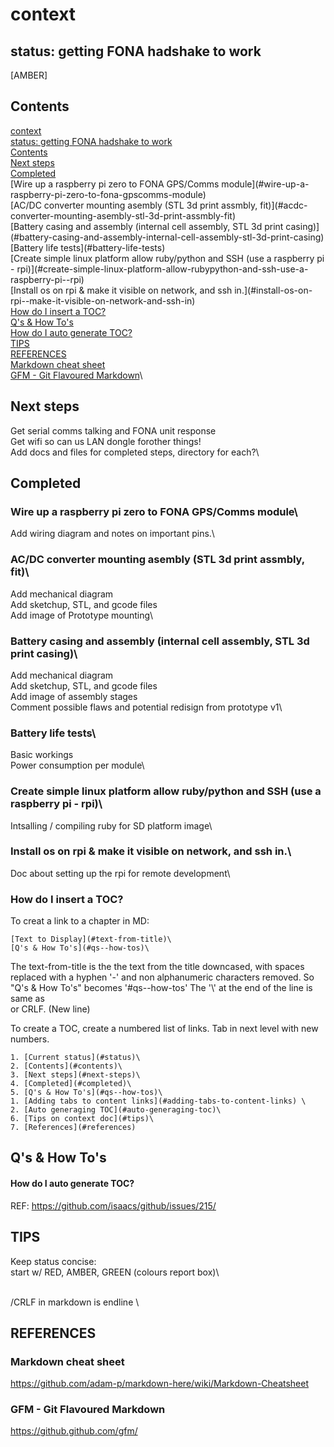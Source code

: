 # context
## status: getting FONA hadshake to work
[AMBER]

## Contents
[context](#context)\
[status: getting FONA hadshake to work](#status-getting-fona-hadshake-to-work)\
[Contents](#contents)\
[Next steps](#next-steps)\
[Completed](#completed)\
[Wire up a raspberry pi zero to FONA GPS/Comms module\](#wire-up-a-raspberry-pi-zero-to-fona-gpscomms-module)\
[AC/DC converter mounting asembly (STL 3d print assmbly, fit)\](#acdc-converter-mounting-asembly-stl-3d-print-assmbly-fit)\
[Battery casing and assembly (internal cell assembly, STL 3d print casing)\](#battery-casing-and-assembly-internal-cell-assembly-stl-3d-print-casing)\
[Battery life tests\](#battery-life-tests)\
[Create simple linux platform allow ruby/python and SSH (use a raspberry pi - rpi)\](#create-simple-linux-platform-allow-rubypython-and-ssh-use-a-raspberry-pi--rpi)\
[Install os on rpi & make it visible on network, and ssh in.\](#install-os-on-rpi--make-it-visible-on-network-and-ssh-in)\
[How do I insert a TOC?](#how-do-i-insert-a-toc)\
[Q's & How To's](#qs--how-tos)\
[How do I auto generate TOC?](#how-do-i-auto-generate-toc)\
[TIPS](#tips)\
[REFERENCES](#references)\
[Markdown cheat sheet](#markdown-cheat-sheet)\
[GFM - Git Flavoured Markdown](#gfm--git-flavoured-markdown)\


## Next steps
Get serial comms talking and FONA unit response\
Get wifi so can us LAN dongle forother things!\
Add docs and files for completed steps, directory for each?\

## Completed
### Wire up a raspberry pi zero to FONA GPS/Comms module\
Add wiring diagram and notes on important pins.\

### AC/DC converter mounting asembly (STL 3d print assmbly, fit)\
Add mechanical diagram\
Add sketchup, STL, and gcode files\
Add image of Prototype mounting\

### Battery casing and assembly (internal cell assembly, STL 3d print casing)\
Add mechanical diagram\
Add sketchup, STL, and gcode files\
Add image of assembly stages\
Comment possible flaws and potential redisign from prototype v1\

### Battery life tests\
Basic workings\
Power consumption per module\

### Create simple linux platform allow ruby/python and SSH (use a raspberry pi - rpi)\
Intsalling / compiling ruby for SD platform image\

### Install os on rpi & make it visible on network, and ssh in.\
Doc about setting up the rpi for remote development\

### How do I insert a TOC?
To creat a link to a chapter in MD:
```
[Text to Display](#text-from-title)\
[Q's & How To's](#qs--how-tos)\
```

The text-from-title is the the text from the title downcased, with spaces replaced with a hyphen '-' and non alphanumeric characters removed. So "Q's & How To's" becomes '#qs--how-tos'
The '\\' at the end of the line is same as <br> or CRLF. (New line)

To create a TOC, create a numbered list of links. Tab in next level with new numbers.
```
1. [Current status](#status)\
2. [Contents](#contents)\
3. [Next steps](#next-steps)\
4. [Completed](#completed)\
5. [Q's & How To's](#qs--how-tos)\
1. [Adding tabs to content links](#adding-tabs-to-content-links) \
2. [Auto generaging TOC](#auto-generaging-toc)\
6. [Tips on context doc](#tips)\
7. [References](#references)
```


## Q's & How To's
#### How do I auto generate TOC?
REF: https://github.com/isaacs/github/issues/215/


## TIPS
Keep status concise:\
start w/ RED, AMBER, GREEN (colours report box)\

<br>/CRLF in markdown is endline \\


## REFERENCES
### Markdown cheat sheet
https://github.com/adam-p/markdown-here/wiki/Markdown-Cheatsheet

### GFM - Git Flavoured Markdown
https://github.github.com/gfm/
